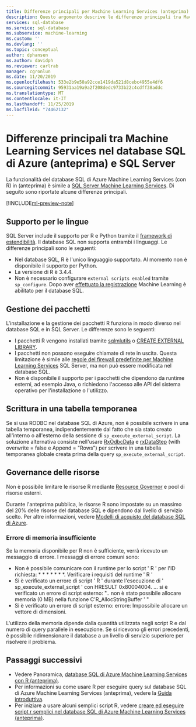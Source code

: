 ```yaml
---
title: Differenze principali per Machine Learning Services (anteprima)
description: Questo argomento descrive le differenze principali tra Machine Learning Services nel database SQL di Azure (con R) ed SQL Server Machine Learning Services.
services: sql-database
ms.service: sql-database
ms.subservice: machine-learning
ms.custom: ''
ms.devlang: ''
ms.topic: conceptual
author: dphansen
ms.author: davidph
ms.reviewer: carlrab
manager: cgronlun
ms.date: 11/20/2019
ms.openlocfilehash: 533e2b9e50a92cce1419da521d8cebc4955e4df6
ms.sourcegitcommit: 95931aa19a9a2f208dedc9733b22c4cdff38addc
ms.translationtype: MT
ms.contentlocale: it-IT
ms.lasthandoff: 11/25/2019
ms.locfileid: "74462132"
---
```

# <a name="key-differences-between-machine-learning-services-in-azure-sql-database-preview-and-sql-server"></a>Differenze principali tra Machine Learning Services nel database SQL di Azure (anteprima) e SQL Server

La funzionalità del database SQL di Azure Machine Learning Services (con R) in (anteprima) è simile a [SQL Server Machine Learning Services](https://docs.microsoft.com/sql/advanced-analytics/what-is-sql-server-machine-learning). Di seguito sono riportate alcune differenze principali.

[!INCLUDE[ml-preview-note](../../includes/sql-database-ml-preview-note.md)]

## <a name="language-support"></a>Supporto per le lingue

SQL Server include il supporto per R e Python tramite il [framework di estendibilità](https://docs.microsoft.com/sql/advanced-analytics/concepts/extensibility-framework). Il database SQL non supporta entrambi i linguaggi. Le differenze principali sono le seguenti:

- Nel database SQL, R è l'unico linguaggio supportato. Al momento non è disponibile il supporto per Python.
- La versione di R è 3.4.4.
- Non è necessario configurare `external scripts enabled` tramite `sp_configure`. Dopo aver [effettuato la registrazione](sql-database-machine-learning-services-overview.md#signup) Machine Learning è abilitato per il database SQL.

## <a name="package-management"></a>Gestione dei pacchetti

L'installazione e la gestione dei pacchetti R funziona in modo diverso nel database SQL e in SQL Server. Le differenze sono le seguenti:

- I pacchetti R vengono installati tramite [sqlmlutils](https://github.com/Microsoft/sqlmlutils) o [CREATE EXTERNAL LIBRARY](https://docs.microsoft.com/sql/t-sql/statements/create-external-library-transact-sql).
- I pacchetti non possono eseguire chiamate di rete in uscita. Questa limitazione è simile alle [regole del firewall predefinite per Machine Learning Services](https://docs.microsoft.com//sql/advanced-analytics/security/firewall-configuration) SQL Server, ma non può essere modificata nel database SQL.
- Non è disponibile il supporto per i pacchetti che dipendono da runtime esterni, ad esempio Java, o richiedono l'accesso alle API del sistema operativo per l'installazione o l'utilizzo.

## <a name="writing-to-a-temporary-table"></a>Scrittura in una tabella temporanea

Se si usa RODBC nel database SQL di Azure, non è possibile scrivere in una tabella temporanea, indipendentemente dal fatto che sia stato creato all'interno o all'esterno della sessione di `sp_execute_external_script`. La soluzione alternativa consiste nell'usare [RxOdbcData](https://docs.microsoft.com/machine-learning-server/r-reference/revoscaler/rxodbcdata) e [rxDataStep](https://docs.microsoft.com/machine-learning-server/r-reference/revoscaler/rxdatastep) (with overwrite = false e Append = "Rows") per scrivere in una tabella temporanea globale creata prima della query `sp_execute_external_script`.

## <a name="resource-governance"></a>Governance delle risorse

Non è possibile limitare le risorse R mediante [Resource Governor](https://docs.microsoft.com/sql/relational-databases/resource-governor/resource-governor) e pool di risorse esterni.

Durante l'anteprima pubblica, le risorse R sono impostate su un massimo del 20% delle risorse del database SQL e dipendono dal livello di servizio scelto. Per altre informazioni, vedere [Modelli di acquisto del database SQL di Azure](https://docs.microsoft.com/azure/sql-database/sql-database-service-tiers).
### <a name="insufficient-memory-error"></a>Errore di memoria insufficiente

Se la memoria disponibile per R non è sufficiente, verrà ricevuto un messaggio di errore. I messaggi di errore comuni sono:

- Non è possibile comunicare con il runtime per lo script ' R ' per l'ID richiesta: * * * * * * *. Verificare i requisiti del runtime ' R '
- Si è verificato un errore di script ' R ' durante l'esecuzione di ' sp_execute_external_script ' con HRESULT 0x80004004. ... si è verificato un errore di script esterno: ".. non è stato possibile allocare memoria (0 MB) nella funzione C'R_AllocStringBuffer ' "
- Si è verificato un errore di script esterno: errore: Impossibile allocare un vettore di dimensioni.

L'utilizzo della memoria dipende dalla quantità utilizzata negli script R e dal numero di query parallele in esecuzione. Se si ricevono gli errori precedenti, è possibile ridimensionare il database a un livello di servizio superiore per risolvere il problema.

## <a name="next-steps"></a>Passaggi successivi

- Vedere Panoramica, [database SQL di Azure Machine Learning Services con R (anteprima)](sql-database-machine-learning-services-overview.md).
- Per informazioni su come usare R per eseguire query sul database SQL di Azure Machine Learning Services (anteprima), vedere la [Guida introduttiva](sql-database-connect-query-r.md).
- Per iniziare a usare alcuni semplici script R, vedere [creare ed eseguire script r semplici nel database SQL di Azure Machine Learning Services (anteprima)](sql-database-quickstart-r-create-script.md).
